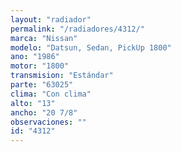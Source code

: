 ```yaml
---
layout: "radiador"
permalink: "/radiadores/4312/"
marca: "Nissan"
modelo: "Datsun, Sedan, PickUp 1800"
ano: "1986"
motor: "1800"
transmision: "Estándar"
parte: "63025"
clima: "Con clima"
alto: "13"
ancho: "20 7/8"
observaciones: ""
id: "4312"
---
```


